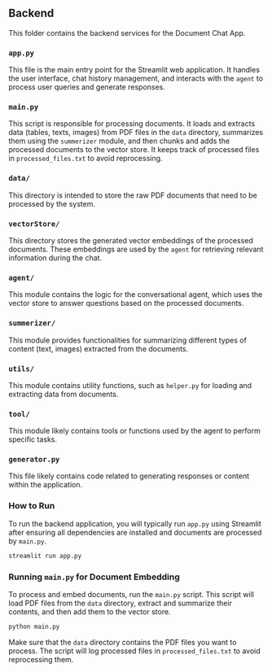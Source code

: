 ## Backend

This folder contains the backend services for the Document Chat App.

### `app.py`
This file is the main entry point for the Streamlit web application. It handles the user interface, chat history management, and interacts with the `agent` to process user queries and generate responses.

### `main.py`
This script is responsible for processing documents. It loads and extracts data (tables, texts, images) from PDF files in the `data` directory, summarizes them using the `summerizer` module, and then chunks and adds the processed documents to the vector store. It keeps track of processed files in `processed_files.txt` to avoid reprocessing.

### `data/`
This directory is intended to store the raw PDF documents that need to be processed by the system.

### `vectorStore/`
This directory stores the generated vector embeddings of the processed documents. These embeddings are used by the `agent` for retrieving relevant information during the chat.

### `agent/`
This module contains the logic for the conversational agent, which uses the vector store to answer questions based on the processed documents.

### `summerizer/`
This module provides functionalities for summarizing different types of content (text, images) extracted from the documents.

### `utils/`
This module contains utility functions, such as `helper.py` for loading and extracting data from documents.

### `tool/`
This module likely contains tools or functions used by the agent to perform specific tasks.

### `generator.py`
This file likely contains code related to generating responses or content within the application.

### How to Run
To run the backend application, you will typically run `app.py` using Streamlit after ensuring all dependencies are installed and documents are processed by `main.py`.

```bash
streamlit run app.py
```

### Running `main.py` for Document Embedding
To process and embed documents, run the `main.py` script. This script will load PDF files from the `data` directory, extract and summarize their contents, and then add them to the vector store.

```bash
python main.py
```

Make sure that the `data` directory contains the PDF files you want to process. The script will log processed files in `processed_files.txt` to avoid reprocessing them.
